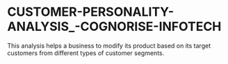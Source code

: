# CUSTOMER-PERSONALITY-ANALYSIS_-COGNORISE-INFOTECH
This analysis helps a business to modify its product based on its target customers from different types of customer segments. 
